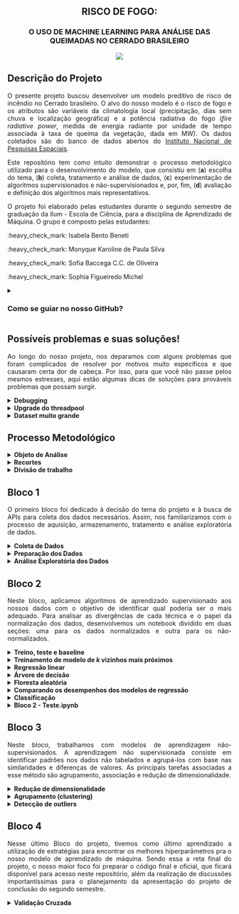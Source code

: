 <h2 align="center"> RISCO DE FOGO: </h2>
<h3 align="center">  O USO DE MACHINE LEARNING PARA ANÁLISE DAS QUEIMADAS NO CERRADO BRASILEIRO </h3>
<p align="center"><img src="https://www.envolverde.com.br/wp-content/uploads/2012/09/Cerrado.jpg"></p>

## Descrição do Projeto
<p align="justify">
O presente projeto buscou desenvolver um modelo preditivo de risco de incêndio no Cerrado brasileiro. O alvo do nosso modelo é o risco de fogo e os atributos são variáveis da climatologia local (precipitação, dias sem chuva e localização geográfica) e a potência radiativa do fogo (<i>fire radiative power</i>, medida de energia radiante por unidade de tempo associada à taxa de queima da vegetação, dada em MW). Os dados coletados são do banco de dados abertos do <a href="https://queimadas.dgi.inpe.br/">Instituto Nacional de Pesquisas Espaciais</a>.
</p>
<p align="justify">
Este repositório tem como intuito demonstrar o processo metodológico utilizado para o desenvolvimento do modelo, que consistiu em (<b>a</b>) escolha do tema, (<b>b</b>) coleta, tratamento e análise de dados, (<b>c</b>) experimentação de algoritmos supervisionados e não-supervisionados e, por, fim, (<b>d</b>) avaliação e definição dos algoritmos mais representativos.</p>
<p align="justify">
O projeto foi elaborado pelas estudantes durante o segundo semestre de graduação da Ilum - Escola de Ciência, para a disciplina de Aprendizado de Máquina. O grupo é composto pelas estudantes: </p>
<p>:heavy_check_mark: Isabela Bento Beneti  </p>
<p> :heavy_check_mark: Monyque Karoline de Paula Silva </p>
<p> :heavy_check_mark: Sofia Baccega C.C. de Oliveira </p>
<p> :heavy_check_mark: Sophia Figueiredo Michel </p>
<p align="justify">
 
<details><summary><h3><b>Como se guiar no nosso GitHub?</h3></b></summary>
<p align="justify">
 É bem simples!  O código está em dividido em quatro arquivos de formato <i>ipynb</i> (<b>Bloco 1</b>, <b>2</b>, <b>3</b> e <b>4</b>), podendo ser aberto pelo jupyter notebook, vscode, g. colab ou em seu ambiente de desenvolvimento preferido.
</p>

<p align="justify"> Os arquivos zipados <b>Dados Mensais - 2021</b> e <b>2022</b> são os dados necessários para rodar o projeto; estão em formato <i>csv</i>, precisam ser extraídos e alocados na mesma pasta que o código.
</p>

<p align="justify">A explicação detalhada do que foi realizado em cada bloco pode ser encontrada em seu respectivo arquivo, enquanto seu papel para o desenvolvimento do modelo e procedimentos gerais estão descritos na aba <b>Bloco</b> deste documento.
</p>
</details>


## Possíveis problemas e suas soluções!
<p align="justify">
Ao longo do nosso projeto, nos deparamos com alguns problemas que foram complicados de resolver por motivos muito específicos e que causaram certa dor de cabeça. Por isso, para que você não passe pelos mesmos estresses, aqui estão algumas dicas de soluções para prováveis problemas que possam surgir.
</p>

<details><summary><b>Debugging</b></summary>
<p align="justify">
<h4>Arquivos:</h4> Para rodar o código em algum ambiente de desenvolvimento, cheque os procedimentos necessário para o uso de arquivos adicionais! Isso será necessário logo no início do código deste projeto, que é quando é carregado os dados usados pelo modelo.
</p>
<p align="justify"> Por exemplo: para o caso do <b>Jupyter Notebook</b> e do <b>VSCode</b>, é necessário salvar o arquivo do código (<i>ipynb</i>) na mesma pasta dos dados (<i>csv</i>). Para o caso do <b>Google Colab</b>, é necessário realizar o upload dos dados na aba de arquivos. Logo, esse procedimento pode variar, então é bom dar uma olhada na documentação do IDE escolhido!
</p>
</details>

<details><summary><b>Upgrade do threadpool</b></summary>
<p align="justify"> 
Se você está no Bloco 3 de dados não-supervisionado e ao  realizar o plot do cotovelo de qual cluster é o mais adequado para o agrupamento e por algum acaso, receber o seguinte erro:
</p>

<img src="https://user-images.githubusercontent.com/106678040/204189749-89f5a20d-cdc7-4341-85d3-a7860d043627.jpeg" width="600" height="50"/>

<p align="justify"> 
Não se preocupe! Este é um erro muito comum, se você está usando o KMeans no Sklearn! Isso pode ocorrer, pois o seu threadpoolctlde pode estar desatualizado, em muitos casos, eles se encontra na versão 2.2.0. Vamos ver como atualiza-lo? É só seguir o comando abaixo!
<img src="https://user-images.githubusercontent.com/106678040/204190495-5c518c37-5aa7-438d-bedd-15be85bc9d1f.jpeg" width="1200" height="150"/>
</p>
<p align="justify"> 

</details>

<details><summary><b>Dataset muito grande</b></summary>
<p align="justify">
É possível reparar que o dataset do projeto é realmente muito grande, ou seja, tem uma enorme quantidade de dados, o que pode causar problemas com o tempo de demora para certos códigos rodarem, como por exemplo: os modelos de "K-vizinhos mais próximos" e "Floresta Aleatória" e o código de "Validação Cruzada". Quando ainda estávamos com o dataset antigo, haviamos percebido como essas partes específicas demoravam tanto pra rodar e ao resolver trocar nossos dados e usar ainda mais do que antes, sabiamos que ia levar mais tempo ainda.
</p>
<p align="justify">
Para contornar esse problema e não gerar problemas de sobrecarga dos computadores, lembramos da possibilidade de utilizar o High- Performance Computing (HPC) da faculdade, o nosso Supercomputador, para reduzir o tempo que precisaríamos esperar com o computador ligado por várias horas até concluir todas as células de código. Portanto, recomendamos que conecte-se a uma rede de processamento de alto desempenho, a não ser que você queria ficar 11 horas com o computador ligado e rodando um código de validação cruzada :)
</p>
<p align="justify">
<b>No caso de alunos e professores da llum - Escola de Ciência</b> que estejam interessados em acessar e analisar nosso projeto, por favor acessem o nosso HPC Heisenberg. Para relembrar como entrar no Heisenberg, acessem o Guia da Apostila de Prática em Ciência de Dados na seção 9, que discorre sobre o processo de entrada no HPC. Não se esqueça que é necessário estar conectado a rede onde o Supercomputador se encontra e atua, não basta apenas se conectar ao VPN.
</p>
<p align="justify">
Outro ponto válido de ser ressaltado é que, quando você já estiver no link do Jupyter puro e com o arquivo do código aberto, lembre de instalar todas as bibliotecas necessárias que foram utilizadas no projeto.
</p>
</details>

## Processo Metodológico
<details><summary><b>Objeto de Análise</b></summary>
<p align="justify">
Durante a primeira aula, discutimos a respeito das áreas em comum que nos interessavam e percebemos que nossos interesses convergiam para as áreas ecológicas e sociais. Por isso, decidimos explorar um tema relacionado à área socioambiental.
</p>
<p align="justify">
A partir disso, procuramos quais temas socioambientais possuem dados o suficiente coletados, acessíveis e bem documentados. Analisamos algumas das fontes recomendadas pelos professores no guia do início da disciplina e nos interessamos pelo banco de dados do INPE. A partir disso, passamos a desenvolver a ideia de um projeto que relacionava as queimadas na vegetação brasileira com outros fatores, tais como precipitação e quantidades de dias sem chuva.
</p>
<p align="justify">
Por fim, decidimos que, a partir desse banco de dados e fatores analisados, desenvolveríamos um modelo preditivo de focos de incêndio.
</p>
</details>
<details><summary><b>Recortes</b></summary>
<p align="justify">
Uma das grandes discussões realisadas pelo nosso grupo foi sobre quais recortes utilizaríamos para elaborar o projeto. Acabamos por decidir o bioma Cerrado, que é o segundo bioma mais afetado por queimadas em todo o Brasil e sobre o qual há muitos dados disponíveis para estudo. A escolha do bioma se deu fortemente por pelo aumento de focos de incêndio na região. Além disso, não optamos pelo bioma da Amazônia devido o grande número de pesquisas dedicadas à região e a vontade de ressaltar outros biomas negligenciados pela mídia. 
</p>
</details>
<details><summary><b>Divisão de trabalho</b></summary>
<p align="justify">
A disciplina está organizada em 4 blocos progressivos para a construção de um modelo de aprendizado de máquina. Ao longo do primeiro bloco, decidimos que seria mais produtivo que cada uma das integrantes ficasse responsável por um dos tópicos da lista. Ao final, o trabalho foi realizado de maneira bem mais conjunta do que o previsto, já que nós ajudamos umas as outras durante o processo!
</p>
</details>

## Bloco 1
<p align="justify">
O primeiro bloco foi dedicado à decisão do tema do projeto e à busca de APIs para coleta dos dados necessários. Assim, nos familiarizamos com o processo de aquisição, armazenamento, tratamento e análise exploratória de dados.
</p>
<details><summary><b>Coleta de Dados</b></summary>
<p align="justify">
Durante as primeiras semanas, pesquisamos intensamente por bancos de dados e APIs pertinentes ao nosso modelo de previsão de queimadas no Cerrado. Priorizamos dados confiáveis, organizados e bem documentados, além de facilmente manipuláveis em python. Concluímos, por fim, após discussões com nossos professores, que os dados do INPE eram de fato os mais coerentes e também os mais completos para se trabalhar, contendo neles não apenas as coordenadas das queimadas, como também o risco de fogo e sua potência radiativa associada, o bioma ao qual aquela região pertence, a precipitação, o número de dias sem chuva, entre outros.
 <br>
Coletamos, então, todos os dados de queimadas do INPE desde janeiro de 2022 até julho de 2022. Esse conjunto de dados, para nossa surpresa, não incluía somente informações sobre o Brasil, mas sobre o mundo inteiro. Por isso, na tarefa seguinte (de preparação), foi essencial que filtrássemos os dados.
</p>
</details>
<details><summary><b>Preparação dos Dados</b></summary>
<p align="justify">
Identificamos que os dados do nosso conjunto eram todos do tipo float. Os dados foram normalizados para que ficassem na mesma escala. Em seguida, realizamos uma análise exploratória dos dados.
</p>
</details>
<details><summary><b>Análise Exploratória dos Dados</b></summary>
<p align="justify">
Após todo o processo de coleta, filtragem e tratamento dos dados, pudemos finalmente analisar tudo o que conseguimos obter através do nosso conjunto. Nossa hipótese era de que meses em que existe uma baixa taxa de precipitação e mais dias sem chuva apresentam maior probabilidade de focos de fogo na região. Assim, geramos matrizes de covariância e correlação para explorar e computar essa relação a partir de gráficos.
</p>
</details>

## Bloco 2
<p align="justify">
Neste bloco, aplicamos algoritmos de aprendizado supervisionado aos nossos dados com o objetivo de identificar qual poderia ser o mais adequado. Para analisar as divergências de cada técnica e o papel da normalização dos dados, desenvolvemos um notebook dividido em duas seções: uma para os dados normalizados e outra para os não-normalizados.
</p>
<details><summary><b>Treino, teste e baseline</b></summary>
<p align="justify">
No treinamento dos modelos, iniciamos com o modelo mais genérico e que servirá de referência de desempenho aos demais: o modelo <i>baseline</i>! Esse modelo realiza uma média dos valores da target e, geralmente, não apresenta uma boa taxa de acerto. Utilizamos o RMSE como métrica e obtivemos um valor de 25% de erro de predição.
</p>
</details>
<details><summary><b>Treinamento de modelo de <i>k</i> vizinhos mais próximos</b></summary>
<p align="justify">
Dada a parametrização inicial com RMSE de 25%, o objetivo das discentes passou a encontrar um modelo cuja o RMSE fosse menor e se possível, mais próximo de zero. Deste modo, surge o k-nn vizinhos como um modelo cujo a hipótese consiste na ideia de que a similaridade dos dados é condizente com as regiões próximas no espaço de entrada. Os k determinam a quantidade de vizinhos que serão analisados na região, este modelo apresentou um RMSE próximo a zero e observou-se que conforme for menor o número de k menor será o RMSE.
</p>
</details>
<details><summary><b>Regressão linear</b></summary>
<p align="justify">
O modelo de regressão linear não obteve uma boa métrica, chegando a 23%. Este modelo tem como objetivo relacionar linearmente as nossas features e o nosso target, logo, este resultado demonstra que a relação entre as features e o target não estão linearmente relacionadas o que corrabora com a proposta de features de climatologia do nosso modelo, visto que o clima não é uma concepção linear.
</p>
</details>
<details><summary><b>Árvore de decisão</b></summary>
<p align="justify">
Seguindo a série de treinamentos de modelos, introduzimos o algoritmo de árvore de decisão para descobrir a performance desse modelo e compará-la em relação aos outros modelos, podendo observar que é melhor que os modelos anteriormente treinados. Definidos hiperparâmetros para a árvore para reduzir 'overfittings' criados a partir das diferenças entre os dados treinados e não treinados, foi possível perceber que tanto o número de 'nodes' quanto a profundidade da nossa árvore afetam na complexidade e performance do nosso modelo. Ao alterá-los, com a intenção de evitar ajustes excessivos, pode-se concluir que o comportamento do erro quadrático médio não possui grande variação conforme definimos diferentes valores de hiperparâmetro de curtos intervalos de diferença.
</p>
</details>
<details><summary><b>Floresta aleatória</b></summary>
<p align="justify">
Este modelo pode ser compreendido como uma complementaridade ao modelo de Árvore de Decisões. Ok! Mas em que sentido? As árvores de decisões podem apresentar modelos simples e explicativos, mas possuem a desvantagem de nem sempre apresentarem uma boa perfomance, logo, de modo a melhorar essa performance, usufrui-se da Floresta Aleatória cujo o objetivo é o de desenvolver um comitê que contenha diversas árvores de decisão onde cada uma realiza sua previsão individual, cada previsão individual pode ser considerada como um voto e ao ser relacionada com outros votos, possibilita-se a determinação de uma resposta final. O RMSE apresentou resultados próximos a zero e se mostrou eficaz.
</p>
</details>
<details><summary><b>Comparando os desempenhos dos modelos de regressão</b></summary>
</p>
<p align="justify">
Para comparar os cinco modelos preditivos desenvolvidos, comparamos os valores de RMSE e de precisão, a fim de determinar qual deles possuia o melhor desempenho. Para tanto, nós colocamos esses valores em uma tabela, e obtemos o seguinte resultado: 
</p>

| Modelo | Normalizado | Não Normalizado |
| :---       |     :---:      |   ---:        |
| Baseline   | 0,25423701     | 0,25297497    |
| 1 K-NN     | 0,06953842     | 0,08039338    |
| 2 K-NN     | 0,07485483     | 0,084071208   |
| 3 K-NN     | 0,08021297     | 0,088340406   |
| 4 K-NN     | 0,08474465     | 0,092532391   |
| 5 K-NN     | 0,08843453     | 0,096188816   |
| 6 K-NN     | 0,09124067     | 0,099139877   |
| 7 K-NN     | 0,09396136     | 0,1021576465  |
| 8 K-NN     | 0,09655897     | 0,1046688394  |
| Regressão  | 0,23769020     | 0,2370621     |
| Árvore     | 0,08           | 0,08          |
| Floresta   | 0,066630042    | 0,0667153531  |
</p>
Podemos perceber, pois, que tanto para o s dados normalizados quanto para os dados não normalizados, os melhores modelos preditivos (isto é, os que resultam em melhor previsão) são os de FLoresta aleatória e o de K-NN. 
</p>
Direcionando nosso olhar para o K-NN, podemos perceber, também, que os melhores resultados desse modelo são obtidos com menores números de vizinhos selecionados.
<\p>
Isso ocorre pois, no caso dos nossos dados, quando realizamos o modelo K-NN com uma grande quantidade de vizinhos, nós estamos nos "afastando" muito da área que está sendo utilizada para predição, o que torna as previsões menos precisas.
<\p>
O gráfico presente no notebook "Bloco 2" mostra exatamente como o erro desse modelo cresce conforme aumentamos o número de vizinhos analisados:
</P>
<p align="center">
<img width="574" alt="ERRO" src="https://user-images.githubusercontent.com/106626661/192491037-3d8cb660-27f1-4189-8447-d7a3126b8a17.png">
</details>
<details><summary><b>Classificação</b></summary>
O metódo de classificação utilizado foi o K-NN. Em um primeiro momento, necessita-se de dados categóricos, por isso, desenvlve-se uma coluna de classificação categória sobre as chances do risco de fogo. Após esta criação, aplica-se o metódo de classificação e análisa sua accuracy.  
</details>
<details><summary><b>Bloco 2 - Teste.ipynb</b></summary>
<p align="justify">
Esse arquivo presente nosso repositório não faz parte da lista de tarefas oficial do Bloco 2, mas foi necessário para estudarmos o comportamento dos dados de maneira gráfica com a utilização de uma 'target' diferente da original, uma vez que os gráficos plotados de Modelo de Previsão X Modelo Real estavam muito estranhos e ruins. Foi escolhida, dentre as possíveis no nosso Dataframe, uma menos complexa e, supostamente, mais fácil de prever, sendo essa, então, a Precipitação.
</p>
<p align="justify">
Sendo assim, separadamente, os modelos propostos no trabalho foram reproduzidos para essa nova target. Ao plotar todos os gráficos, realmente os modelos estão ruins, comom possível ver no arquivo. Surgimos assim, com algumas hipóteses sobre o que pode ter acontecido, podendo ser, inclusive, uma união de fatores:
</p>
<ol>
<h5>
<li>O primeiro ponto que pensamos, foi a pouca quantidade de features que coletamos, podendo influenciar fortemente nos resultados dos modelos, uma vez que não temos informações básicas como temperatura, umidade do ar e do solo e até o uso de solo;</li>
<li>Em segundo, a falta de especificação e diferenciação de dados numéricos em casas decimais pode ter causado essas linhas verticais de distâncias iguais em determinados valores de <i>x</i> com diversos pontos sobrepostos, de forma que o modelo compreendou que existem muitos valores de <i>y</i> de um mesmo fator para um único <i>x</i>;</li>
<li>Por fim, a falta de normalização de dados (que foi sugerida) em metade do código, em Bloco 2.ipynb, uma vez que os gráficos do modelo de Floresta Aleatória para dados normalizados está muito melhor que o gráfico dos dados não-normalizados.</li>
</h5>
</ol>
</details>

## Bloco 3
<p align="justify">
Neste bloco, trabalhamos com modelos de aprendizagem não-supervisionados. A aprendizagem não supervisionada consiste em identificar padrões nos dados não tabelados e agrupá-los com base nas similaridades e diferenças de valores. As principais tarefas associadas a esse método são agrupamento, associação e redução de dimensionalidade.
</p>

<details><summary><b> Redução de dimensionalidade </b></summary>
<p align="justify">
Iniciamos com o algoritmo de Análise de Componentes Principais (PCA), que reduz a dimensionalidade do conjunto de dados enquanto mantém o máximo de informações possível. O cada eixo resultante dessa análise é um vetor corresponde ao grau de variância dos dados em ordem crescente. Em nosso caso, a PC1 apresentou destaque em relação às outras e observamos que podemos selecionar até três princpais componentes para explicar a variância do nosso dataset. Dessa forma, a aplicação do PCA ajuda a evitar o overfitting do modelo.
</p>
</details>

<details><summary><b> Agrupamento (clustering) </b></summary>
<p align="justify"> O algoritmo de clustering é eficiente para exploração e análise de dados crus e não tabelados, pois agrupa os dados de acordo com suas similidades e diferenças, demonstrando assim o comportamento das diferentes atributos do dataset. Para isso, definimos os atributos e o número de clusters (avaliamos a quantidade adequada de clusters de acordo com a "curva do cotovelo") e plotamos para visualizar a relação entre os valores. 
</p>
</details>

<details><summary><b> Detecção de outliers </b></summary>
<p align="justify">
É um método de detecção de valores anômalos (outliers) com base na avaliação dos valores de cada ponto de dados em relação aos valores dos dados vizinhos mais próximos. Definimos hiperparâmetros para indicar quantos vizinhos devem ser levados em consideração e plotamos a dispersão dos mesmos.
</p>
</details>

## Bloco 4
<p align="justify">
Nesse último Bloco do projeto, tivemos como último aprendizado a utilização de estratégias para encontrar os melhores hiperparâmetros pra o nosso modelo de aprendizado de máquina. Sendo essa a reta final do projeto, o nosso maior foco foi preparar o código final e oficial, que ficará disponível para acesso neste repositório, além da realização de discussões importantíssimas para o planejamento da apresentação do projeto de conclusão do segundo semestre. 
</p>
<details><summary><b> Validação Cruzada </b></summary>
<p align="justify">
O método de validação cruzada é uma ferramenta que nos ajuda a encontrar hiperparâmetros razoáveis para o modelo. Com ela, é possível avaliar o ajuste do algoritmo ao modelo e previnir o sobreajuste (<i>overfitting</i>) - que hipergeneraliza os pontos conhecidos a ponto de comprometer a validade do acerto dos pontos de teste - e o subajuste (<i>underfitting</i>) - que pode não ser capaz de identificar sequer a relação entre os valores de entrada e de saída dos pontos de treinamento -. Dentre os tipos de validação cruzada, o mecanismo geral é basicamente o mesmo: o conjunto é dividido em <i>k</i> partes rotuladas, aleatórias e mutuamente exclusivas e essas partes são, então, utilizadas alternadamente entre treino, teste e validação. Em nosso notebook, realizamos validação k-fold e a de floresta aleatória. </p>
<p align="justify">
No total, utilizando apenas esses dois tipos de validação, realizamos 10 validações cruzadas, alternando o número de hiperparâmetros. Consideramos que melhor resultado obtido entre as validações da floresta aleatória foi o com 100 árvores e 4 CPU cores. Como visto nos blocos anteriores, nosso melhor resultado do modelo k-NN foi com o menor número possível de vizinhos, ou seja, apenas 1 vizinho. Isso se deve ao modo como nossos dados se comportam: é melhor relacionar os dados mais próximos para tentar predizer qual o risco de fogo de determinado locas. Esse fato explica o por quê do melhor pipeline ter sido o com NUM_VIZINHOS= 1
</p>
</details>


